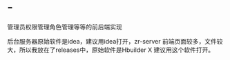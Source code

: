 # -
管理员权限管理角色管理等等的前后端实现


后台服务器原始软件是idea，建议用idea打开，zr-server
前端页面较多，文件较大，所以我放在了releases中，原始软件是Hbuilder X 建议用这个软件打开。
